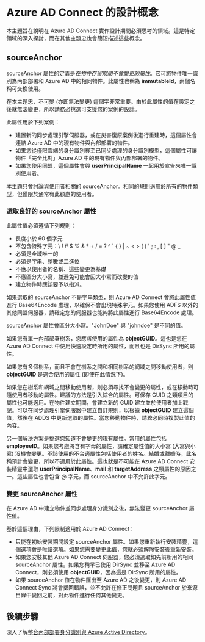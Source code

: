 <properties
   pageTitle="Azure AD Connect：設計概念 |Microsoft Azure"
   description="本主題詳細說明特定的實作設計領域"
   services="active-directory"
   documentationCenter=""
   authors="AndKjell"
   manager="stevenpo"
   editor=""/>

<tags
   ms.service="active-directory"
   ms.devlang="na"
   ms.topic="article"
   ms.tgt_pltfrm="na"
   ms.workload="Identity"
   ms.date="01/21/2016"
   ms.author="andkjell"/>

# Azure AD Connect 的設計概念
本主題旨在說明在 Azure AD Connect 實作設計期間必須思考的領域。這是特定領域的深入探討，而在其他主題忠也會簡短描述這些概念。

## sourceAnchor
sourceAnchor 屬性的定義是*在物件存留期間不會變更的屬性*。它可將物件唯一識別為內部部署和 Azure AD 中的相同物件。此屬性也稱為 **immutableId**，兩個名稱可交換使用。

在本主題忠，不可變 (亦即無法變更) 這個字非常重要。由於此屬性的值在設定之後就無法變更，所以請務必挑選可支援您的案例的設計。

此屬性用於下列案例︰

- 建置新的同步處理引擎伺服器，或在災害復原案例後進行重建時，這個屬性會連結 Azure AD 中的現有物件與內部部署的物件。
- 如果您從僅限雲端的身分識別移至已同步處理的身分識別模型，這個屬性可讓物件「完全比對」Azure AD 中的現有物件與內部部署的物件。
- 如果您使用同盟，這個屬性會與 **userPrincipalName** 一起用於宣告來唯一識別使用者。

本主題只會討論與使用者相關的 sourceAnchor。相同的規則適用於所有的物件類型，但僅限於通常有此顧慮的使用者。

### 選取良好的 sourceAnchor 屬性
此屬性值必須遵循下列規則：

- 長度小於 60 個字元
- 不包含特殊字元︰&#92; ! # $ % & * + / = ? ^ &#96; { } | ~ < > ( ) ' ; : , [ ] " @ \_
- 必須是全域唯一的
- 必須是字串、整數或二進位
- 不應以使用者的名稱、這些變更為基礎
- 不應區分大小寫，並避免可能會因大小寫而改變的值
- 建立物件時應該要予以指派。


如果選取的 sourceAnchor 不是字串類型，則 Azure AD Connect 會將此屬性值進行 Base64Encode 處理，以確保不會出現特殊字元。如果您使用 ADFS 以外的其他同盟伺服器，請確定您的伺服器也能夠將此屬性進行 Base64Encode 處理。

sourceAnchor 屬性會區分大小寫。"JohnDoe" 與 "johndoe" 是不同的值。

如果您有單一內部部署樹系，您應該使用的屬性為 **objectGUID**。這也是您在 Azure AD Connect 中使用快速設定時所用的屬性，而且也是 DirSync 所用的屬性。

如果您有多個樹系，而且不會在樹系之間和相同樹系的網域之間移動使用者，則 **objectGUID** 是適合使用的屬性 (即使在此情況下)。

如果您在樹系和網域之間移動使用者，則必須尋找不會變更的屬性，或在移動時可隨使用者移動的屬性。建議的方法是引入綜合的屬性。可保存 GUID 之類項目的屬性也可能適用。在物件建立期間，會建立新的 GUID 建立並於使用者加上戳記。可以在同步處理引擎伺服器中建立自訂規則，以根據 **objectGUID** 建立這個值，然後在 ADDS 中更新選取的屬性。當您移動物件時，請務必同時複製此值的內容。

另一個解決方案是挑選您知道不會變更的現有屬性。常用的屬性包括 **employeeID**。如果您考慮將含有字母的屬性，請確定屬性值的大小寫 (大寫與小寫) 沒機會變更。不該使用的不合適屬性包括使用者的姓名。結婚或離婚時，此名稱預計會變更，所以不適用於此屬性。這也就是不可能在 Azure AD Connect 安裝精靈中選取 **userPrincipalName**、**mail** 和 **targetAddress** 之類屬性的原因之一。這些屬性也會包含 @ 字元，而 sourceAnchor 中不允許此字元。

### 變更 sourceAnchor 屬性
在 Azure AD 中建立物件並同步處理身分識別之後，無法變更 sourceAnchor 屬性值。

基於這個理由，下列限制適用於 Azure AD Connect：

- 只能在初始安裝期間設定 sourceAnchor 屬性。如果您重新執行安裝精靈，這個選項會是唯讀選項。如果您需要變更此值，您就必須解除安裝後重新安裝。
- 如果您安裝其他 Azure AD Connect 伺服器，您必須選取如先前所用的相同 sourceAnchor 屬性。如果您稍早已使用 DirSync 並移至 Azure AD Connect，則必須使用 **objectGUID**，因為這是 DirSync 所用的屬性。
- 如果 sourceAnchor 值在物件匯出至 Azure AD 之後變更，則 Azure AD Connect Sync 將會擲回錯誤，並不允許在修正問題且 sourceAnchor 於來源目錄中變回之前，對此物件進行任何其他變更。

## 後續步驟
深入了解[整合內部部署身分識別與 Azure Active Directory](active-directory-aadconnect.md)。

<!---HONumber=AcomDC_0128_2016-->
